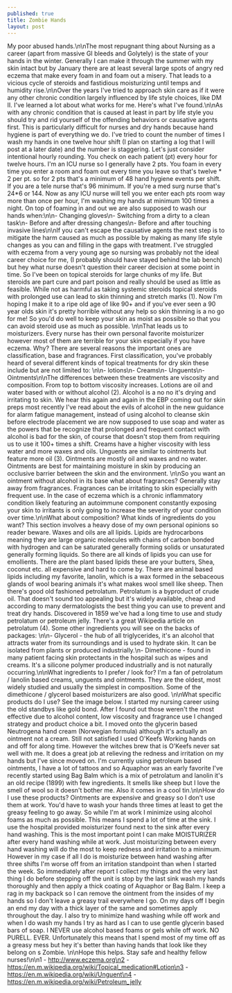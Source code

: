 ```yaml
---
published: true
title: Zombie Hands
layout: post
---
```

My poor abused hands.\n\nThe most repugnant thing about Nursing as a career (apart from massive GI bleeds and Golytely) is the state of your hands in the winter. Generally I can make it through the summer with my skin intact but by January there are at least several large spots of angry red eczema that make every foam in and foam out a misery. That leads to a vicious cycle of steroids and fastidious moisturizing until temps and humidity rise.\n\nOver the years I\'ve tried to approach skin care as if it were any other chronic condition largely influenced by life style choices, like DM II. I\'ve learned a lot about what works for me. Here\'s what I\'ve found.\n\nAs with any chronic condition that is caused at least in part by life style you should try and rid yourself of the offending behaviors or causative agents first. This is particularly difficult for nurses and dry hands because hand hygiene is part of everything we do. I\'ve tried to count the number of times I wash my hands in one twelve hour shift (I plan on starting a log that I will post at a later date) and the number is staggering. Let\'s just consider intentional hourly rounding. You check on each patient (pt) every hour for twelve hours. I\'m an ICU nurse so I generally have 2 pts. You foam in every time you enter a room and foam out every time you leave so that\'s twelve * 2 per pt. so for 2 pts that\'s a minimum of 48 hand hygiene events per shift. If you are a tele nurse that\'s 96 minimum. If you\'re a med surg nurse that\'s 24*6 or 144. Now as any ICU nurse will tell  you we enter each pts room way more than once per hour, I\'m washing my hands at minimum 100 times a night. On top of foaming in and out we are also supposed to wash our hands when:\n\n- Changing gloves\n- Switching from a dirty to a clean task\n- Before and after dressing changes\n- Before and after touching invasive lines\n\nIf you can\'t escape the causative agents the next step is to mitigate the harm caused as much as possible by making as many life style changes as you can and filling in the gaps with treatment. I\'ve struggled with eczema from a very young age so nursing was probably not the ideal career choice for me, (I probably should have stayed behind the lab bench) but hey what nurse doesn\'t question their career decision at some point in time. So I\'ve been on topical steroids for large chunks of my life. But steroids are part cure and part poison and really should be used as little as feasible. While not as harmful as taking systemic steroids topical steroids with prolonged use can lead to skin thinning and stretch marks (1). Now I\'m hoping I make it to a ripe old age of like 90+ and if you\'ve ever seen a 90 year olds skin it\'s pretty horrible without any help so skin thinning is a no go for me! So you\'d do well to keep your skin as moist as possible so that you can avoid steroid use as much as possible. \n\nThat leads us to moisturizers. Every nurse has their own personal favorite moisturizer however most of them are terrible for your skin especially if you have eczema. Why? There are several reasons the important ones are classification, base and fragrances. First classification, you\'ve probably heard of several different kinds of topical treatments for dry skin these include but are not limited to: \n\n- lotions\n- Creams\n- Unguents\n- Ointments\n\nThe differences between these treatments are viscosity and composition. From top to bottom viscosity increases. Lotions are oil and water based with or without alcohol (2). Alcohol is a no no it\'s drying and irritating to skin. We hear this again and again in the EBP coming out for skin preps most recently I\'ve read about the evils of alcohol in the new guidance for alarm fatigue management, instead of using alcohol to cleanse skin before electrode placement we are now supposed to use soap and water as the powers that be recognize that prolonged and frequent contact with alcohol is bad for the skin, of course that doesn\'t stop them from requiring us to use it 100+ times a shift. Creams have a higher viscosity with less water and more waxes and oils. Unguents are similar to ointments but feature more oil (3). Ointments are mostly oil and waxes and no water. Ointments are best for maintaining moisture in skin by producing an occlusive barrier between the skin and the environment. \n\nSo you want an ointment without alcohol in its base what about fragrances? Generally stay away from fragrances. Fragrances can be irritating to skin especially with frequent use. In the case of eczema which is a chronic inflammatory condition likely featuring an autoimmune component constantly exposing your skin to irritants is only going to increase the severity of your condition over time.\n\nWhat about composition? What kinds of ingredients do you want? This section involves a heavy dose of my own personal opinions so reader beware. Waxes and oils are all lipids. Lipids are hydrocarbons meaning they are large organic molecules with chains of carbon bonded with hydrogen and can be saturated generally forming solids or unsaturated generally forming liquids. So there are all kinds of lipids you can use for emollients. There are the plant based lipids these are your butters, Shea, coconut etc. all expensive and hard to come by. There are animal based lipids including my favorite, lanolin, which is a wax formed in the sebaceous glands of wool bearing animals it\'s what makes wool smell like sheep. Then there\'s good old fashioned petrolatum. Petrolatum is a byproduct of crude oil. That doesn\'t sound too appealing but it\'s widely available, cheap and according to many dermatologists the best thing you can use to prevent and treat dry hands. Discovered in 1859 we\'ve had a long time to use and study petrolatum or petroleum jelly. There\'s a great Wikipedia article on petrolatum (4). Some other ingredients you will see on the backs of packages: \n\n- Glycerol - the hub of all triglycerides, it\'s an alcohol that attracts water from its surroundings and is used to hydrate skin. It can be isolated from plants or produced industrially.\n- Dimethicone - found in many patient facing skin protectants in the hospital such as wipes and creams. It\'s a silicone polymer produced industrially and is not naturally occurring.\n\nWhat ingredients to I prefer / look for? I\'m a fan of petrolatum / lanolin based creams, unguents and ointments. They are the oldest, most widely studied and usually the simplest in composition. Some of the dimethicone / glycerol based moisturizers are also good. \n\nWhat specific products do I use? See the image below. I started my nursing career using the old standbys like gold bond. After I found out those weren\'t the most effective due to alcohol content, low viscosity and fragrance use I changed strategy and product choice a bit. I moved onto the glycerin based Neutrogena hand cream (Norwegian formula) although it\'s actually an ointment not a cream. Still not satisfied I used O\'Keefs Working hands on and off for along time. However the witches brew that is O\'Keefs never sat well with me. It does a great job at relieving the redness and irritation on my hands but I\'ve since moved on. I\'m currently using petroleum based ointments, I have a lot of tattoos and so Aquaphor was an early favorite I\'ve recently started using Bag Balm which is a mix of petrolatum and lanolin it\'s an old recipe (1899) with few ingredients. It smells like sheep but I love the smell of wool so it doesn\'t bother me. Also it comes in a cool tin.\n\nHow do I use these products? Ointments are expensive and greasy so I don\'t use them at work. You\'d have to wash your hands three times at least to get the greasy feeling to go away. So while I\'m at work I minimize using alcohol foams as much as possible. This means I spend a lot of time at the sink. I use the hospital provided moisturizer found next to the sink after every hand washing. This is the most important point I can make MOISTURIZER after every hand washing while at work. Just moisturizing between every hand washing will do the most to keep redness and irritation to a minimum. However in my case if all I do is moisturize between hand washing after three shifts I\'m worse off from an irritation standpoint than when I started the week. So immediately after report I collect my things and the very last thing I do before stepping off the unit is stop by the last sink wash my hands thoroughly and then apply a thick coating of Aquaphor or Bag Balm. I keep a rag in my backpack so I can remove the ointment from the insides of my hands so I don\'t leave a greasy trail everywhere I go. On my days off I begin an end my day with a thick layer of the same and sometimes apply throughout the day. I also try to minimize hand washing while off work and when I do wash my hands I try as hard as I can to use gentle glycerin based bars of soap. I NEVER use alcohol based foams or gels while off work. NO PURELL. EVER. Unfortunately this means that I spend most of my time off as a greasy mess but hey it\'s better than having hands that look like they belong on s Zombie. \n\nHope this helps. Stay safe and healthy fellow nurses!\n\n1 - http://www.eczema.org\n2 - https://en.m.wikipedia.org/wiki/Topical_medication#Lotion\n3 - https://en.m.wikipedia.org/wiki/Unguent\n4 - https://en.m.wikipedia.org/wiki/Petroleum_jelly